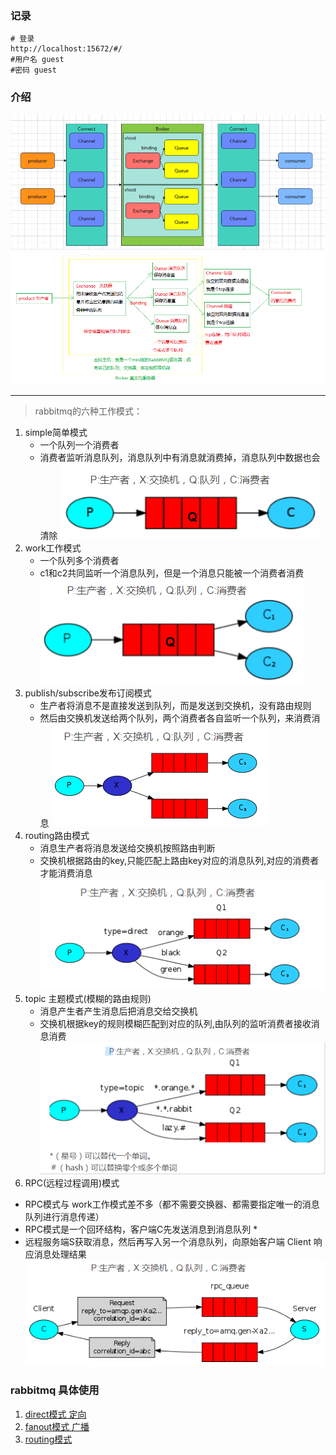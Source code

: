 ### 记录
```angular2html
# 登录
http://localhost:15672/#/
#用户名 guest
#密码 guest
```


### 介绍

![rabbitmq原理](./resource/img/rabbitmq-1.png)
![rabbitmq详解](./resource/img/rabbitmq-2.png)


-----
>  rabbitmq的六种工作模式：

1. simple简单模式
   * 一个队列一个消费者
   *  消费者监听消息队列，消息队列中有消息就消费掉，消息队列中数据也会清除
    ![simple](./resource/img/rabbitmq-simple.png)
2. work工作模式
   * 一个队列多个消费者
   * c1和c2共同监听一个消息队列，但是一个消息只能被一个消费者消费
    ![work](./resource/img/rabbitmq-work.png)
3. publish/subscribe发布订阅模式
   * 生产者将消息不是直接发送到队列，而是发送到交换机，没有路由规则
   * 然后由交换机发送给两个队列，两个消费者各自监听一个队列，来消费消息
      ![publish](./resource/img/rabbitmq-publish.png)
4. routing路由模式
    * 消息生产者将消息发送给交换机按照路由判断
    * 交换机根据路由的key,只能匹配上路由key对应的消息队列,对应的消费者才能消费消息
      ![routing](./resource/img/rabbitmq-routing.png)
5. topic 主题模式(模糊的路由规则)
    * 消息产生者产生消息后把消息交给交换机
    * 交换机根据key的规则模糊匹配到对应的队列,由队列的监听消费者接收消息消费
      ![routing](./resource/img/rabbitmq-topic.png)
6.  RPC(远程过程调用)模式
   * RPC模式与 work工作模式差不多（都不需要交换器、都需要指定唯一的消息队列进行消息传递） 
   * RPC模式是一个回环结构，客户端C先发送消息到消息队列 *
   * 远程服务端S获取消息，然后再写入另一个消息队列，向原始客户端 Client 响应消息处理结果
     ![routing](./resource/img/rabbitmq-rpc.png)

### rabbitmq 具体使用

1. [direct模式 定向](./direct)
2. [fanout模式 广播](./fanout)
3. [routing模式 ](./routing)